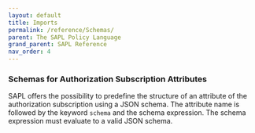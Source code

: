 ```yaml
---
layout: default
title: Imports
permalink: /reference/Schemas/
parent: The SAPL Policy Language
grand_parent: SAPL Reference
nav_order: 4
---
```


### Schemas for Authorization Subscription Attributes

SAPL offers the possibility to predefine the structure of an attribute of the authorization subscription using a JSON schema. The attribute name is followed by the keyword `schema` and the schema expression. The schema expression must evaluate to a valid JSON schema.
